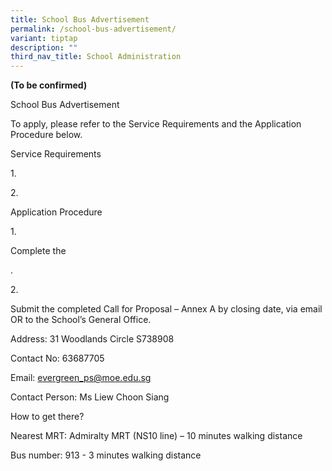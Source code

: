 ```yaml
---
title: School Bus Advertisement
permalink: /school-bus-advertisement/
variant: tiptap
description: ""
third_nav_title: School Administration
---
```

<p><strong>(To be confirmed)</strong>
</p>
<p></p>
<p>School Bus Advertisement</p>
<p>To apply, please refer to the Service Requirements and the Application
Procedure below.</p>
<p>Service Requirements</p>
<p>1.</p>
<p>2.</p>
<p>Application Procedure</p>
<p>1.</p>
<p>Complete the</p>
<p>.</p>
<p>2.</p>
<p>Submit the completed Call for Proposal – Annex A by closing date, via
email OR to the School’s General Office.</p>
<p>Address: 31 Woodlands Circle S738908</p>
<p>Contact No: 63687705</p>
<p>Email: <a href="mailto:riverside_ps@moe.edu.sg" rel="noopener noreferrer nofollow" target="_blank">evergreen_ps@moe.edu.sg</a>
</p>
<p>Contact Person: Ms Liew Choon Siang</p>
<p>How to get there?</p>
<p>Nearest MRT: Admiralty MRT (NS10 line) – 10 minutes walking distance</p>
<p>Bus number: 913 - 3 minutes walking distance</p>